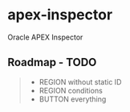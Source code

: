 # apex-inspector
Oracle APEX Inspector

## Roadmap - TODO

> - REGION without static ID
> - REGION conditions
> - BUTTON everything

